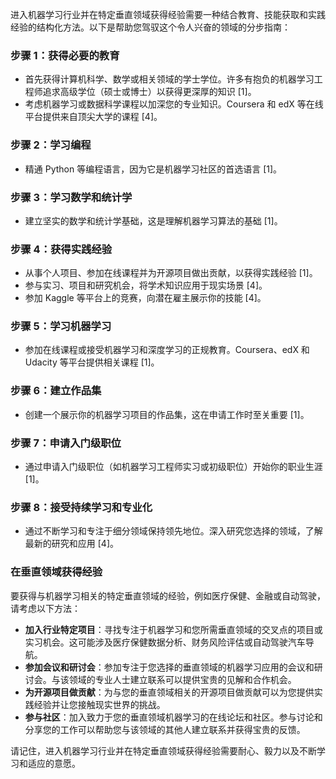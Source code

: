 进入机器学习行业并在特定垂直领域获得经验需要一种结合教育、技能获取和实践经验的结构化方法。以下是帮助您驾驭这个令人兴奋的领域的分步指南：

### 步骤 1：获得必要的教育
- 首先获得计算机科学、数学或相关领域的学士学位。许多有抱负的机器学习工程师追求高级学位（硕士或博士）以获得更深厚的知识 [1]。
- 考虑机器学习或数据科学课程以加深您的专业知识。Coursera 和 edX 等在线平台提供来自顶尖大学的课程 [4]。

### 步骤 2：学习编程
- 精通 Python 等编程语言，因为它是机器学习社区的首选语言 [1]。

### 步骤 3：学习数学和统计学
- 建立坚实的数学和统计学基础，这是理解机器学习算法的基础 [1]。

### 步骤 4：获得实践经验
- 从事个人项目、参加在线课程并为开源项目做出贡献，以获得实践经验 [1]。
- 参与实习、项目和研究机会，将学术知识应用于现实场景 [4]。
- 参加 Kaggle 等平台上的竞赛，向潜在雇主展示你的技能 [4]。

### 步骤 5：学习机器学习
- 参加在线课程或接受机器学习和深度学习的正规教育。Coursera、edX 和 Udacity 等平台提供相关课程 [1]。

### 步骤 6：建立作品集
- 创建一个展示你的机器学习项目的作品集，这在申请工作时至关重要 [1]。

### 步骤 7：申请入门级职位
- 通过申请入门级职位（如机器学习工程师实习或初级职位）开始你的职业生涯 [1]。

### 步骤 8：接受持续学习和专业化
- 通过不断学习和专注于细分领域保持领先地位。深入研究您选择的领域，了解最新的研究和应用 [4]。

### 在垂直领域获得经验
要获得与机器学习相关的特定垂直领域的经验，例如医疗保健、金融或自动驾驶，请考虑以下方法：
- **加入行业特定项目**：寻找专注于机器学习和您所需垂直领域的交叉点的项目或实习机会。这可能涉及医疗保健数据分析、财务风险评估或自动驾驶汽车导航。
- **参加会议和研讨会**：参加专注于您选择的垂直领域的机器学习应用的会议和研讨会。与该领域的专业人士建立联系可以提供宝贵的见解和合作机会。
- **为开源项目做贡献**：为与您的垂直领域相关的开源项目做贡献可以为您提供实践经验并让您接触现实世界的挑战。
- **参与社区**：加入致力于您的垂直领域机器学习的在线论坛和社区。参与讨论和分享您的工作可以帮助您与该领域的其他人建立联系并获得宝贵的反馈。

请记住，进入机器学习行业并在特定垂直领域获得经验需要耐心、毅力以及不断学习和适应的意愿。